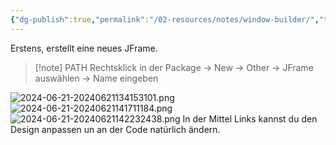 ```yaml
---
{"dg-publish":true,"permalink":"/02-resources/notes/window-builder/","tags":["informatik/code/java/tools","gui"],"noteIcon":"","updated":"2025-09-10T16:33:15.000+02:00"}
---
```


Erstens, erstellt eine neues JFrame.
> [!note] PATH
> Rechtsklick in der Package -> New -> Other -> JFrame auswählen -> Name eingeben

![2024-06-21-20240621134153101.png](/img/user/02%20-%20RESOURCES/Files/IMG/2024-06-21-20240621134153101.png)
![2024-06-21-20240621141711184.png](/img/user/02%20-%20RESOURCES/Files/IMG/2024-06-21-20240621141711184.png)
![2024-06-21-20240621142232438.png](/img/user/02%20-%20RESOURCES/Files/IMG/2024-06-21-20240621142232438.png)
In der Mittel Links kannst du den Design anpassen un an der Code natürlich ändern. 
